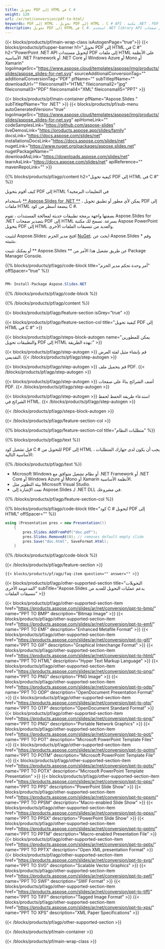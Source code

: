 ```yaml
---
title: تحويل PDF إلى HTML في C #
weight: 120
url: /ar/net/conversion/pdf-to-html/ 
keywords: PDF إلى HTML ، تحويل PDF إلى HTML ، C # API ، مكتبة .NET ، PDF ، HTML
description: تحويل PDF إلى HTML في C #. استخدم .NET library API لتحويل صفحات PDF إلى ملفات HTML
---
```


{{< blocks/products/pf/main-wrap-class isAutogenPage="true">}}
{{< blocks/products/pf/upper-banner h1="تحويل PDF إلى HTML في C #" h2="PowerPoint .NET API لتحويل مستندات PDF إلى ملفات HTML على الأنظمة الأساسية .NET Framework أو .NET Core أو Windows Azure أو Mono أو Xamarin" logoImageSrc="https://www.aspose.cloud/templates/aspose/img/products/slides/aspose_slides-for-net.svg" sourceAdditionalConversionTag="" additionalConversionTag="PDF" pfName="" subTitlepfName="" downloadUrl="" fileiconsmall1="HTML" fileiconsmall2="jpg" fileiconsmall3="PDF" fileiconsmall4="XML" fileiconsmall5="PPT" >}}

{{< blocks/products/pf/main-container pfName="Aspose.Slides " subTitlepfName="for .NET" >}}
{{< blocks/products/pf/sub-menu autoGeneratedVersion="true" logoImageSrc="https://www.aspose.cloud/templates/aspose/img/products/slides/aspose_slides-for-net.svg" apiHomeLink="" codeSamplesLink="https://github.com/aspose-slides" liveDemosLink="https://products.aspose.app/slides/family" docsLink="https://docs.aspose.com/slides/net" installationsDocsLink="https://docs.aspose.com/slides/net" nugetLink="https://www.nuget.org/packages/aspose.slides.net" nugetPackageName="" downloadAsLink="https://downloads.aspose.com/slides/net" learnAsLink="https://docs.aspose.com/slides/net" apiReference="" mavenRepoLink="" >}}


{{% blocks/products/pf/agp/content h2="كيفية تحويل PDF إلى HTML في C #" %}}

كيف أقوم بتحويل PDF إلى HTML في التعليمات البرمجية؟

باستخدام [** Aspose.Slides for .NET **](https://products.aspose.com/slides/ar/net/) ، يمكن لأي مطور أو تطبيق تحويل PDF إلى ملفات HTML ببضعة أسطر من كود C #.

بصفتها واجهة برمجة تطبيقات حديثة لمعالجة المستندات ، تقوم Aspose.Slides for .NET بتصدير صفحات PDF إلى HTML بسرعة. تسمح لك مكتبة Aspose PowerPoint بتحويل PDF إلى HTML والعديد من تنسيقات الملفات الأخرى.

لتثبيت Aspose.Slides: افتح مدير الحزم [NuGet](https://www.nuget.org/packages/aspose.slides.net). ابحث عن Aspose.Slides * وقم بتثبيته.
 
أو يمكنك تثبيت ** Aspose.Slides ** عن طريق تشغيل هذا الأمر من Package Manager Console.

{{% blocks/products/pf/agp/code-block title="أمر وحدة تحكم مدير الحزم" offSpacer="true" %}}

```cs

PM> Install-Package Aspose.Slides.NET

```

{{% /blocks/products/pf/agp/code-block %}}

{{% /blocks/products/pf/agp/content %}}

{{< blocks/products/pf/agp/feature-section isGrey="true" >}}


{{< blocks/products/pf/agp/feature-section-col title="كيفية تحويل PDF إلى HTML في C #" >}}

{{< blocks/products/pf/agp/steps-block-autogen name="يمكن للمطورين والتطبيقات تحويل PDF إلى HTML بهذه الطريقة:" >}}

{{< blocks/products/pf/agp/step-autogen >}}
قم بإنشاء مثيل لفئة العرض التقديمي.
{{< /blocks/products/pf/agp/step-autogen >}}

{{< blocks/products/pf/agp/step-autogen >}}
قم بتحميل ملف PDF.
{{< /blocks/products/pf/agp/step-autogen >}}

{{< blocks/products/pf/agp/step-autogen >}}
أضف الشرائح بناءً على صفحات PDF.
{{< /blocks/products/pf/agp/step-autogen >}}

{{< blocks/products/pf/agp/step-autogen >}}
استدعاء طريقة الحفظ لحفظ الشرائح في HTML.
{{< /blocks/products/pf/agp/step-autogen >}}

{{< /blocks/products/pf/agp/steps-block-autogen >}}

{{< /blocks/products/pf/agp/feature-section-col >}}

{{% blocks/products/pf/agp/feature-section-col title="متطلبات النظام" %}}

{{% blocks/products/pf/agp/text %}}

 قبل تشغيل كود C # للتحويل من PDF إلى HTML ، يجب أن يكون لدى جهازك المتطلبات الأساسية التالية:

{{% /blocks/products/pf/agp/text %}}

- Microsoft Windows أو نظام تشغيل متوافق مع .NET Framework أو .NET Core أو Windows Azure أو Mono أو Xamarin الأنظمة الأساسية.
- بيئة التطوير مثل Microsoft Visual Studio.
- تمت الإشارة إلى Aspose.Slides لـ .NET DLL في مشروعك.

{{% /blocks/products/pf/agp/feature-section-col %}}

{{% blocks/products/pf/agp/code-block title="كود C # لتحويل PDF إلى HTML" offSpacer="" %}}

```cs
using (Presentation pres = new Presentation())
    {
        pres.Slides.AddFromPdf("doc.pdf");
        pres.Slides.RemoveAt(0); // removes default empty slide
        pres.Save("doc.html", SaveFormat.Html);
    }
```

{{% /blocks/products/pf/agp/code-block %}}

{{< /blocks/products/pf/agp/feature-section >}}

    {{< blocks/products/pf/agp/faq-item question="" answer="" >}}
 

<!-- aboutfile Starts -->

<!-- aboutfile Ends -->
    
{{< blocks/products/pf/agp/other-supported-section title="التحويلات المدعومة الأخرى" subTitle="Aspose.Slides يدعم عمليات التحويل للعديد من تنسيقات الملفات" >}}

{{< blocks/products/pf/agp/other-supported-section-item href="https://products.aspose.com/slides/ar/net/conversion/ppt-to-bmp/" name="PPT TO BMP" description="Bitmap Image" >}}
{{< blocks/products/pf/agp/other-supported-section-item href="https://products.aspose.com/slides/ar/net/conversion/ppt-to-emf/" name="PPT TO EMF" description="Enhanced Metafile Format" >}}
{{< blocks/products/pf/agp/other-supported-section-item href="https://products.aspose.com/slides/ar/net/conversion/ppt-to-gif/" name="PPT TO GIF" description="Graphical Interchange Format" >}}
{{< blocks/products/pf/agp/other-supported-section-item href="https://products.aspose.com/slides/ar/net/conversion/ppt-to-html/" name="PPT TO HTML" description="Hyper Text Markup Language" >}}
{{< blocks/products/pf/agp/other-supported-section-item href="https://products.aspose.com/slides/ar/net/conversion/ppt-to-png/" name="PPT TO PNG" description="PNG Image" >}}
{{< blocks/products/pf/agp/other-supported-section-item href="https://products.aspose.com/slides/ar/net/conversion/ppt-to-odp/" name="PPT TO ODP" description="OpenDocument Presentation Format" >}}
{{< blocks/products/pf/agp/other-supported-section-item href="https://products.aspose.com/slides/ar/net/conversion/ppt-to-otp/" name="PPT TO OTP" description="OpenDocument Standard Format" >}}
{{< blocks/products/pf/agp/other-supported-section-item href="https://products.aspose.com/slides/ar/net/conversion/ppt-to-png/" name="PPT TO PNG" description="Portable Network Graphics" >}}
{{< blocks/products/pf/agp/other-supported-section-item href="https://products.aspose.com/slides/ar/net/conversion/ppt-to-pot/" name="PPT TO POT" description="Microsoft PowerPoint Template Files" >}}
{{< blocks/products/pf/agp/other-supported-section-item href="https://products.aspose.com/slides/ar/net/conversion/ppt-to-potm/" name="PPT TO POTM" description="Microsoft PowerPoint Template File" >}}
{{< blocks/products/pf/agp/other-supported-section-item href="https://products.aspose.com/slides/ar/net/conversion/ppt-to-potx/" name="PPT TO POTX" description="Microsoft PowerPoint Template Presentation" >}}
{{< blocks/products/pf/agp/other-supported-section-item href="https://products.aspose.com/slides/ar/net/conversion/ppt-to-pps/" name="PPT TO PPS" description="PowerPoint Slide Show" >}}
{{< blocks/products/pf/agp/other-supported-section-item href="https://products.aspose.com/slides/ar/net/conversion/ppt-to-ppsm/" name="PPT TO PPSM" description="Macro-enabled Slide Show" >}}
{{< blocks/products/pf/agp/other-supported-section-item href="https://products.aspose.com/slides/ar/net/conversion/ppt-to-ppsx/" name="PPT TO PPSX" description="PowerPoint Slide Show" >}}
{{< blocks/products/pf/agp/other-supported-section-item href="https://products.aspose.com/slides/ar/net/conversion/ppt-to-pptm/" name="PPT TO PPTM" description="Macro-enabled Presentation File" >}}
{{< blocks/products/pf/agp/other-supported-section-item href="https://products.aspose.com/slides/ar/net/conversion/ppt-to-pptx/" name="PPT TO PPTX" description="Open XML presentation Format" >}}
{{< blocks/products/pf/agp/other-supported-section-item href="https://products.aspose.com/slides/ar/net/conversion/ppt-to-svg/" name="PPT TO SVG" description="Scalable Vector Graphics" >}}
{{< blocks/products/pf/agp/other-supported-section-item href="https://products.aspose.com/slides/ar/net/conversion/ppt-to-swf/" name="PPT TO SWF" description="SWF Format" >}}
{{< blocks/products/pf/agp/other-supported-section-item href="https://products.aspose.com/slides/ar/net/conversion/ppt-to-tiff/" name="PPT TO TIFF" description="Tagged Image Format" >}}
{{< blocks/products/pf/agp/other-supported-section-item href="https://products.aspose.com/slides/ar/net/conversion/ppt-to-xps/" name="PPT TO XPS" description="XML Paper Specifications" >}}

{{< /blocks/products/pf/agp/other-supported-section >}}

{{< /blocks/products/pf/main-container >}}
    
{{< /blocks/products/pf/main-wrap-class >}}